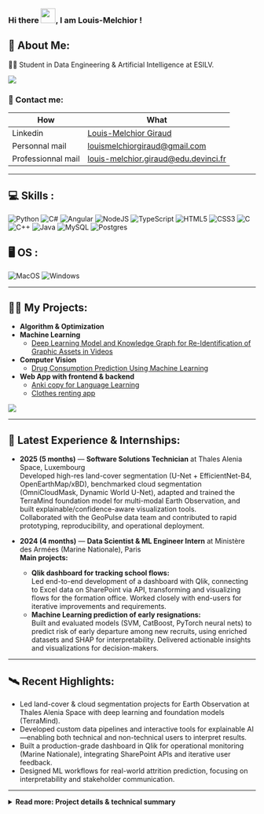 ### Hi there <img src="https://raw.githubusercontent.com/MartinHeinz/MartinHeinz/master/wave.gif" width="30px">, I am Louis-Melchior !

<h2>💫 About Me:</h2>

👨‍🎓 Student in Data Engineering & Artificial Intelligence at ESILV.

![](https://komarev.com/ghpvc/?username=Bluebloodfr&label=VISITORS)

<h3>🔗 Contact me:</h3>

| How               | What                                                                 |
|-------------------|----------------------------------------------------------------------|
| Linkedin          | [Louis-Melchior Giraud](https://www.linkedin.com/in/louis-melchior-giraud/) |
| Personnal mail    | louismelchiorgiraud@gmail.com                                        |
| Professionnal mail| louis-melchior.giraud@edu.devinci.fr                                 |

---

<h2>💻 Skills :</h2>

![Python](https://img.shields.io/badge/python-3670A0?style=for-the-badge&logo=python&logoColor=ffdd54)
![C#](https://img.shields.io/badge/c%23-%23239120.svg?style=for-the-badge&logo=c-sharp&logoColor=white)
![Angular](https://img.shields.io/badge/angular-%23DD0031.svg?style=for-the-badge&logo=angular&logoColor=white)
![NodeJS](https://img.shields.io/badge/node.js-6DA55F?style=for-the-badge&logo=node.js&logoColor=white)
![TypeScript](https://img.shields.io/badge/typescript-%23007ACC.svg?style=for-the-badge&logo=typescript&logoColor=white)
![HTML5](https://img.shields.io/badge/html5-%23E34F26.svg?style=for-the-badge&logo=html5&logoColor=white)
![CSS3](https://img.shields.io/badge/css3-%231572B6.svg?style=for-the-badge&logo=css3&logoColor=white)
![C](https://img.shields.io/badge/c-%2300599C.svg?style=for-the-badge&logo=c&logoColor=white)
![C++](https://img.shields.io/badge/c++-%2300599C.svg?style=for-the-badge&logo=c%2B%2B&logoColor=white)
![Java](https://img.shields.io/badge/Java-ED8B00?style=for-the-badge&logo=java&logoColor=white)
![MySQL](https://img.shields.io/badge/mysql-%2300f.svg?style=for-the-badge&logo=mysql&logoColor=white)
![Postgres](https://img.shields.io/badge/postgres-%23316192.svg?style=for-the-badge&logo=postgresql&logoColor=white)

<h2>🖥️ OS :</h2>

![MacOS](https://img.shields.io/badge/mac%20os-000000?style=for-the-badge&logo=macos&logoColor=F0F0F0)
![Windows](https://img.shields.io/badge/Windows-0078D6?style=for-the-badge&logo=windows&logoColor=white)

---

<h2>👨‍💻 My Projects:</h2>

- <b>Algorithm & Optimization</b>
- <b>Machine Learning</b>
  - [Deep Learning Model and Knowledge Graph for Re-Identification of Graphic Assets in Videos](https://github.com/Bluebloodfr/Python_for_DA)
- <b>Computer Vision</b>
  - [Drug Consumption Prediction Using Machine Learning](https://github.com/Bluebloodfr/Deep_Learning_4_ReId/tree/main)
- <b>Web App with frontend & backend</b>
  - [Anki copy for Language Learning](https://github.com/Bluebloodfr/Node_Project)
  - [Clothes renting app](https://github.com/Bluebloodfr/Clothes_Renting)

![](https://github-readme-stats.vercel.app/api/top-langs/?username=Bluebloodfr&theme=dark&hide_border=true&include_all_commits=true&count_private=true&layout=compact)

---

<h2>🚀 Latest Experience & Internships:</h2>

- <b>2025 (5 months)</b> — <b>Software Solutions Technician</b> at Thales Alenia Space, Luxembourg  
  Developed high-res land-cover segmentation (U-Net + EfficientNet-B4, OpenEarthMap/xBD), benchmarked cloud segmentation (OmniCloudMask, Dynamic World U-Net), adapted and trained the TerraMind foundation model for multi-modal Earth Observation, and built explainable/confidence-aware visualization tools.  
  Collaborated with the GeoPulse data team and contributed to rapid prototyping, reproducibility, and operational deployment.

- <b>2024 (4 months)</b> — <b>Data Scientist & ML Engineer Intern</b> at Ministère des Armées (Marine Nationale), Paris  
  **Main projects:**  
  - **Qlik dashboard for tracking school flows:**  
    Led end-to-end development of a dashboard with Qlik, connecting to Excel data on SharePoint via API, transforming and visualizing flows for the formation office. Worked closely with end-users for iterative improvements and requirements.  
  - **Machine Learning prediction of early resignations:**  
    Built and evaluated models (SVM, CatBoost, PyTorch neural nets) to predict risk of early departure among new recruits, using enriched datasets and SHAP for interpretability. Delivered actionable insights and visualizations for decision-makers.

---

<h2>🛰️ Recent Highlights:</h2>

- Led land-cover & cloud segmentation projects for Earth Observation at Thales Alenia Space with deep learning and foundation models (TerraMind).
- Developed custom data pipelines and interactive tools for explainable AI—enabling both technical and non-technical users to interpret results.
- Built a production-grade dashboard in Qlik for operational monitoring (Marine Nationale), integrating SharePoint APIs and iterative user feedback.
- Designed ML workflows for real-world attrition prediction, focusing on interpretability and stakeholder communication.

---

<details>
  <summary><b>Read more: Project details & technical summary</b></summary>

#### Thales Alenia Space Luxembourg, 2025

- Developed a high-res land-cover segmentation prototype (U-Net + EfficientNet-B4, OpenEarthMap/xBD datasets), focusing on reproducibility and explainability.
- Benchmarked state-of-the-art cloud segmentation (OmniCloudMask, Dynamic World U-Net) on Sentinel-2/Landsat.
- Adapted and trained the TerraMind foundation model on 12-band Sentinel-2 imagery for LULC segmentation; set up YAML-based config and custom preprocessing.
- Created confidence/uncertainty visualizations for decision support.
- Collaborated with GeoPulse team, emphasizing iterability, interpretability, and rapid prototyping.
- Operational needs addressed: high-res mapping, reliable cloud-masking, foundation models for generalization, and explainability for end-users.
- Used: PyTorch Lightning, GDAL, rasterio, Label Studio, matplotlib, ipywidgets, Docker, poetry.lock.

#### Ministère des Armées (Marine Nationale), Paris, 2024

- **Qlik Dashboard Project:**  
  - Connected and transformed Excel data from SharePoint with Qlik’s SharePoint API connector.
  - Designed and iteratively improved visualizations for school flow tracking, in weekly collaboration with end users.
  - Managed project autonomy, user interactions, and requirements adaptation.

- **Machine Learning for Attrition Prediction:**  
  - Enriched datasets with spatial and demographic features.
  - Trained and compared SVM, CatBoost, and PyTorch neural networks for early resignation prediction.
  - Used SHAP values for model interpretability, and presented clear actionable visualizations to business leads.
  - Project validated and continued post-internship for operational impact.

</details>
